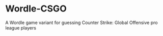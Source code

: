 # Wordle-CSGO
A Wordle game variant for guessing Counter Strike: Global Offensive pro league players
